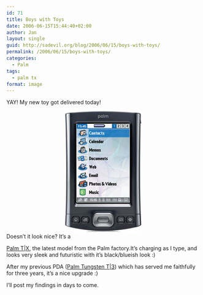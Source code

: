 ```yaml
---
id: 71
title: Boys with Toys
date: 2006-06-15T15:44:40+02:00
author: Jan
layout: single
guid: http://sadevil.org/blog/2006/06/15/boys-with-toys/
permalink: /2006/06/15/boys-with-toys/
categories:
  - Palm
tags:
  - palm tx
format: image
---
```

YAY! My new toy got delivered today!

<center>
  <img SRC="/assets/images/2006/06/tx_1.png" />
</center>Doesn&#8217;t it look nice? It&#8217;s a 

<a HREF="http://euro.palm.com/be/en/products/tx/index.html" TARGET="_blank">Palm T|X</a>, the latest model from the Palm factory.It&#8217;s charging as I type, and looks very sleek and futuristic with it&#8217;s black/blueish look :)

After my previous PDA (<a HREF="https://kcore.org/2004/06/05/palm-tungsten-t3/" TARGET="_blank">Palm Tungsten T|3</a>) which has served me faithfully for three years, it&#8217;s a nice upgrade :)

I&#8217;ll post my findings in days to come.